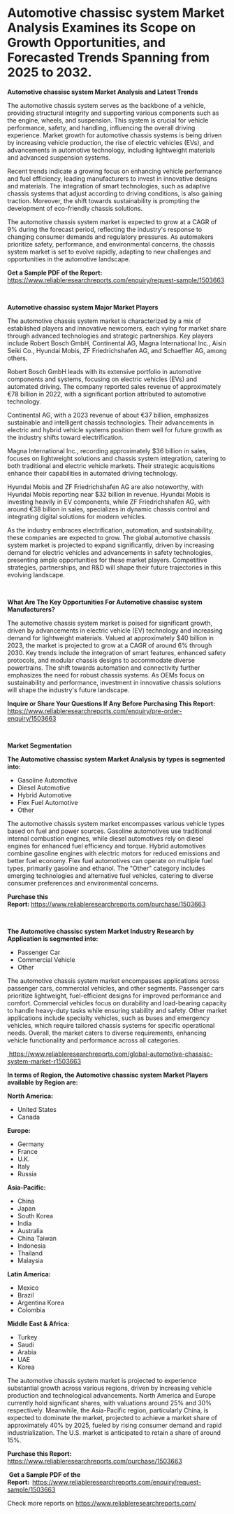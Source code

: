 <p><h1>Automotive chassisc system Market Analysis Examines its Scope on Growth Opportunities, and Forecasted Trends Spanning from 2025 to 2032.</h1></p><p><strong>Automotive chassisc system Market Analysis and Latest Trends</strong></p>
<p><p>The automotive chassis system serves as the backbone of a vehicle, providing structural integrity and supporting various components such as the engine, wheels, and suspension. This system is crucial for vehicle performance, safety, and handling, influencing the overall driving experience. Market growth for automotive chassis systems is being driven by increasing vehicle production, the rise of electric vehicles (EVs), and advancements in automotive technology, including lightweight materials and advanced suspension systems.</p><p>Recent trends indicate a growing focus on enhancing vehicle performance and fuel efficiency, leading manufacturers to invest in innovative designs and materials. The integration of smart technologies, such as adaptive chassis systems that adjust according to driving conditions, is also gaining traction. Moreover, the shift towards sustainability is prompting the development of eco-friendly chassis solutions.</p><p>The automotive chassis system market is expected to grow at a CAGR of 9% during the forecast period, reflecting the industry's response to changing consumer demands and regulatory pressures. As automakers prioritize safety, performance, and environmental concerns, the chassis system market is set to evolve rapidly, adapting to new challenges and opportunities in the automotive landscape.</p></p>
<p><strong>Get a Sample PDF of the Report:&nbsp;</strong> <a href="https://www.reliableresearchreports.com/enquiry/request-sample/1503663?utm_campaign=3548&utm_medium=2&utm_source=Github&utm_content=ia&utm_term=23032025&utm_id=automotive-chassisc-system">https://www.reliableresearchreports.com/enquiry/request-sample/1503663</a></p>
<p>&nbsp;</p>
<p><strong>Automotive chassisc system Major Market Players</strong></p>
<p><p>The automotive chassis system market is characterized by a mix of established players and innovative newcomers, each vying for market share through advanced technologies and strategic partnerships. Key players include Robert Bosch GmbH, Continental AG, Magna International Inc., Aisin Seiki Co., Hyundai Mobis, ZF Friedrichshafen AG, and Schaeffler AG, among others.</p><p>Robert Bosch GmbH leads with its extensive portfolio in automotive components and systems, focusing on electric vehicles (EVs) and automated driving. The company reported sales revenue of approximately €78 billion in 2022, with a significant portion attributed to automotive technology.</p><p>Continental AG, with a 2023 revenue of about €37 billion, emphasizes sustainable and intelligent chassis technologies. Their advancements in electric and hybrid vehicle systems position them well for future growth as the industry shifts toward electrification.</p><p>Magna International Inc., recording approximately $36 billion in sales, focuses on lightweight solutions and chassis system integration, catering to both traditional and electric vehicle markets. Their strategic acquisitions enhance their capabilities in automated driving technology.</p><p>Hyundai Mobis and ZF Friedrichshafen AG are also noteworthy, with Hyundai Mobis reporting near $32 billion in revenue. Hyundai Mobis is investing heavily in EV components, while ZF Friedrichshafen AG, with around €38 billion in sales, specializes in dynamic chassis control and integrating digital solutions for modern vehicles.</p><p>As the industry embraces electrification, automation, and sustainability, these companies are expected to grow. The global automotive chassis system market is projected to expand significantly, driven by increasing demand for electric vehicles and advancements in safety technologies, presenting ample opportunities for these market players. Competitive strategies, partnerships, and R&D will shape their future trajectories in this evolving landscape.</p></p>
<p>&nbsp;</p>
<p><strong>What Are The Key Opportunities For Automotive chassisc system Manufacturers?</strong></p>
<p><p>The automotive chassis system market is poised for significant growth, driven by advancements in electric vehicle (EV) technology and increasing demand for lightweight materials. Valued at approximately $40 billion in 2023, the market is projected to grow at a CAGR of around 6% through 2030. Key trends include the integration of smart features, enhanced safety protocols, and modular chassis designs to accommodate diverse powertrains. The shift towards automation and connectivity further emphasizes the need for robust chassis systems. As OEMs focus on sustainability and performance, investment in innovative chassis solutions will shape the industry's future landscape.</p></p>
<p><strong>Inquire or Share Your Questions If Any Before Purchasing This Report:</strong> <a href="https://www.reliableresearchreports.com/enquiry/pre-order-enquiry/1503663?utm_campaign=3548&utm_medium=2&utm_source=Github&utm_content=ia&utm_term=23032025&utm_id=automotive-chassisc-system">https://www.reliableresearchreports.com/enquiry/pre-order-enquiry/1503663</a></p>
<p>&nbsp;</p>
<p><strong>Market Segmentation</strong></p>
<p><strong>The Automotive chassisc system Market Analysis by types is segmented into:</strong></p>
<p><ul><li>Gasoline Automotive</li><li>Diesel Automotive</li><li>Hybrid Automotive</li><li>Flex Fuel Automotive</li><li>Other</li></ul></p>
<p><p>The automotive chassis system market encompasses various vehicle types based on fuel and power sources. Gasoline automotives use traditional internal combustion engines, while diesel automotives rely on diesel engines for enhanced fuel efficiency and torque. Hybrid automotives combine gasoline engines with electric motors for reduced emissions and better fuel economy. Flex fuel automotives can operate on multiple fuel types, primarily gasoline and ethanol. The "Other" category includes emerging technologies and alternative fuel vehicles, catering to diverse consumer preferences and environmental concerns.</p></p>
<p><strong>Purchase this Report:&nbsp;</strong><a href="https://www.reliableresearchreports.com/purchase/1503663?utm_campaign=3548&utm_medium=2&utm_source=Github&utm_content=ia&utm_term=23032025&utm_id=automotive-chassisc-system">https://www.reliableresearchreports.com/purchase/1503663</a></p>
<p>&nbsp;</p>
<p><strong>The Automotive chassisc system Market Industry Research by Application is segmented into:</strong></p>
<p><ul><li>Passenger Car</li><li>Commercial Vehicle</li><li>Other</li></ul></p>
<p><p>The automotive chassis system market encompasses applications across passenger cars, commercial vehicles, and other segments. Passenger cars prioritize lightweight, fuel-efficient designs for improved performance and comfort. Commercial vehicles focus on durability and load-bearing capacity to handle heavy-duty tasks while ensuring stability and safety. Other market applications include specialty vehicles, such as buses and emergency vehicles, which require tailored chassis systems for specific operational needs. Overall, the market caters to diverse requirements, enhancing vehicle functionality and performance across all categories.</p></p>
<p><a href="https://www.reliableresearchreports.com/global-automotive-chassisc-system-market-r1503663?utm_campaign=3548&utm_medium=2&utm_source=Github&utm_content=ia&utm_term=23032025&utm_id=automotive-chassisc-system">&nbsp;https://www.reliableresearchreports.com/global-automotive-chassisc-system-market-r1503663</a></p>
<p><strong>In terms of Region, the Automotive chassisc system Market Players available by Region are:</strong></p>
<p>
    <p> <strong> North America: </strong>
        <ul>
            <li>United States</li>
            <li>Canada</li>
        </ul>
        </p> 
    <p> <strong> Europe: </strong>
        <ul>
            <li>Germany</li>
            <li>France</li>
            <li>U.K.</li>
            <li>Italy</li>
            <li>Russia</li>
        </ul>
        </p> 
    <p> <strong> Asia-Pacific: </strong>
        <ul>
            <li>China</li>
            <li>Japan</li>
            <li>South Korea</li>
            <li>India</li>
            <li>Australia</li>
            <li>China Taiwan</li>
            <li>Indonesia</li>
            <li>Thailand</li>
            <li>Malaysia</li>
        </ul>
        </p> 
    <p> <strong> Latin America: </strong>
        <ul>
            <li>Mexico</li>
            <li>Brazil</li>
            <li>Argentina Korea</li>
            <li>Colombia</li>
        </ul>
        </p> 
    <p> <strong> Middle East & Africa: </strong>
        <ul>
            <li>Turkey</li>
            <li>Saudi</li>
            <li>Arabia</li>
            <li>UAE</li>
            <li>Korea</li>
        </ul>
    </p>
    </p>
<p><p>The automotive chassis system market is projected to experience substantial growth across various regions, driven by increasing vehicle production and technological advancements. North America and Europe currently hold significant shares, with valuations around 25% and 30% respectively. Meanwhile, the Asia-Pacific region, particularly China, is expected to dominate the market, projected to achieve a market share of approximately 40% by 2025, fueled by rising consumer demand and rapid industrialization. The U.S. market is anticipated to retain a share of around 15%.</p></p>
<p><strong>Purchase this Report: </strong><a href="https://www.reliableresearchreports.com/purchase/1503663?utm_campaign=3548&utm_medium=2&utm_source=Github&utm_content=ia&utm_term=23032025&utm_id=automotive-chassisc-system">https://www.reliableresearchreports.com/purchase/1503663</a></p>
<p>&nbsp;<strong>Get a Sample PDF of the Report:&nbsp;&nbsp;</strong><a href="https://www.reliableresearchreports.com/enquiry/request-sample/1503663?utm_campaign=3548&utm_medium=2&utm_source=Github&utm_content=ia&utm_term=23032025&utm_id=automotive-chassisc-system">https://www.reliableresearchreports.com/enquiry/request-sample/1503663</a></p>
<p><strong></strong></p>
<p>Check more reports on <a href="https://www.reliableresearchreports.com/?utm_campaign=3548&utm_medium=2&utm_source=Github&utm_content=ia&utm_term=23032025&utm_id=automotive-chassisc-system">https://www.reliableresearchreports.com/</a></p>